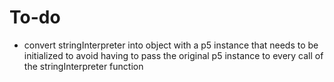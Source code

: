 # To-do

- convert stringInterpreter into object with a p5 instance that needs to be initialized to avoid having to pass the original p5 instance to every call of the stringInterpreter function
